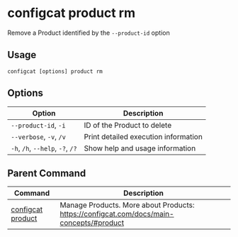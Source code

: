 # configcat product rm
Remove a Product identified by the `--product-id` option
## Usage
```
configcat [options] product rm
```
## Options
| Option | Description |
| ------ | ----------- |
| `--product-id`, `-i` | ID of the Product to delete |
| `--verbose`, `-v`, `/v` | Print detailed execution information |
| `-h`, `/h`, `--help`, `-?`, `/?` | Show help and usage information |
## Parent Command
| Command | Description |
| ------ | ----------- |
| [configcat product](configcat-product.md) | Manage Products. More about Products: https://configcat.com/docs/main-concepts/#product |
